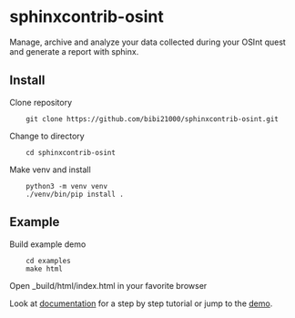# sphinxcontrib-osint

Manage, archive and analyze your data collected during your OSInt quest and generate a report with sphinx.


## Install

Clone repository

```
    git clone https://github.com/bibi21000/sphinxcontrib-osint.git
```

Change to directory

```
    cd sphinxcontrib-osint
```

Make venv and install

```
    python3 -m venv venv
    ./venv/bin/pip install .
```

## Example

Build example demo

```
    cd examples
    make html
```

Open _build/html/index.html in your favorite browser


Look at [documentation](https://bibi21000.github.io/sphinxcontrib-osint/) for a step by step
tutorial or jump to the [demo](https://bibi21000.github.io/sphinxcontrib-osint/example/index.html).


